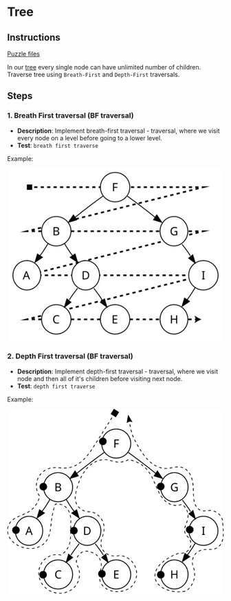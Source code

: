 # Tree

## Instructions

[Puzzle files](.)

In our [tree](https://en.wikipedia.org/wiki/Tree_(data_structure)) every single node can have unlimited number of children. Traverse tree
using `Breath-First` and `Depth-First` traversals.

## Steps

### 1. Breath First traversal (BF traversal)

* **Description**: Implement breath-first traversal - traversal, where we visit every node on a level before going to a lower
  level.
* **Test**: `breath first traverse`

Example:

<img src="./misc/breadth_first_traversal.svg">

### 2. Depth First traversal (BF traversal)

* **Description**: Implement depth-first traversal - traversal, where we visit node and then all of it's children before visiting next
  node.
* **Test**: `depth first traverse`

Example:

<img src="./misc/depth_first_traversal.svg">
